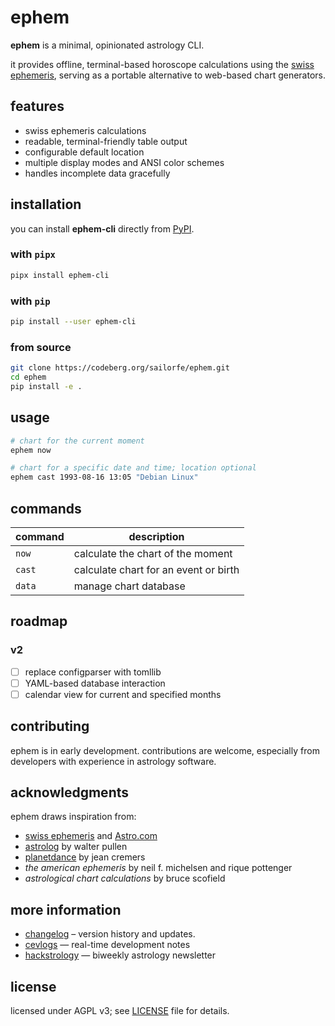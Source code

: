 # ephem

**ephem** is a minimal, opinionated astrology CLI.

it provides offline, terminal-based horoscope calculations using the [swiss ephemeris](https://www.astro.com/swisseph/swephinfo_e.htm), serving as a portable alternative to web-based chart generators.

## features
- swiss ephemeris calculations
- readable, terminal-friendly table output
- configurable default location
- multiple display modes and ANSI color schemes
- handles incomplete data gracefully

## installation

you can install **ephem-cli** directly from [PyPI](https://pypi.org/project/ephem-cli).

### with `pipx`

```sh
pipx install ephem-cli
```

### with `pip`

```sh
pip install --user ephem-cli
```

### from source

```sh
git clone https://codeberg.org/sailorfe/ephem.git
cd ephem
pip install -e .
```

## usage

```sh
# chart for the current moment
ephem now

# chart for a specific date and time; location optional
ephem cast 1993-08-16 13:05 "Debian Linux"
```

## commands

| command   | description                           |
| ----------| ------------------------------------- |
| `now`     | calculate the chart of the moment     |
| `cast`    | calculate chart for an event or birth |
| `data`    | manage chart database                 |

## roadmap
### v2

- [ ] replace configparser with tomllib
- [ ] YAML-based database interaction
- [ ] calendar view for current and specified months

## contributing

ephem is in early development. contributions are welcome, especially from developers with experience in astrology software.

## acknowledgments

ephem draws inspiration from:

- [swiss ephemeris](https://www.astro.com/swisseph/swephinfo_e.htm) and [Astro.com](https://www.astro.com/horoscope)
- [astrolog](https://astrolog.org/astrolog.html) by walter pullen
- [planetdance](http://www.jcremers.com/Home.html) by jean cremers
- *the american ephemeris* by neil f. michelsen and rique pottenger
- *astrological chart calculations* by bruce scofield

## more information

- [changelog](./CHANGELOG.md) – version history and updates.
- [cevlogs](https://sailorfe.codeberg.page) — real-time development notes
- [hackstrology](https://buttondown.com/hackstrology) — biweekly astrology newsletter

## license

licensed under AGPL v3; see [LICENSE](./LICENSE) file for details.

